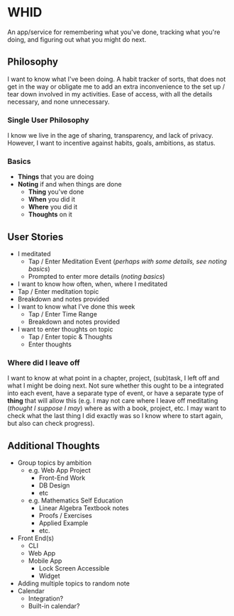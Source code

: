 # WHID
An app/service for remembering what you've done, tracking what you're doing, and figuring out what you might do next.

## Philosophy
I want to know what I've been doing. A habit tracker of sorts, that does not get in the way or obligate me to add an extra inconvenience to the set up / tear down involved in my activities. Ease of access, with all the details necessary, and none unnecessary.

### Single User Philosophy
I know we live in the age of sharing, transparency, and lack of privacy. However, I want to incentive against habits, goals, ambitions, as status.

### Basics
-  **Things** that you are doing
- **Noting** if and when things are done
  - **Thing** you've done
  - **When** you did it
  - **Where** you did it
  - **Thoughts** on it

## User Stories
- I meditated
   - Tap / Enter Meditation Event (*perhaps with some details, see noting basics*)
   - Prompted to enter more details (*noting basics*)
- I want to know how often, when, where I meditated
 - Tap / Enter meditation topic
 - Breakdown and notes provided
- I want to know what I've done this week
  - Tap / Enter Time Range
  - Breakdown and notes provided
- I want to enter thoughts on topic
  - Tap / Enter topic & Thoughts
  - Enter thoughts

### Where did I leave off
I want to know at what point in a chapter, project, (sub)task, I left off and what I might be doing next. Not sure whether this ought to be a integrated into each event, have a separate type of event, or have a separate type of **thing** that will allow this (e.g. I may not care where I leave off meditating (*thought I suppose I may*) where as with a book, project, etc. I may want to check what the last thing I did exactly was so I know where to start again, but also can check progress).

## Additional Thoughts
- Group topics by ambition
  - e.g. Web App Project
    - Front-End Work
    - DB Design
    - etc
  - e.g. Mathematics Self Education
    - Linear Algebra Textbook notes
    - Proofs / Exercises
    - Applied Example
    - etc.
- Front End(s)
  - CLI
  - Web App
  - Mobile App
    - Lock Screen Accessible
    - Widget
- Adding multiple topics to random note
- Calendar
  - Integration?
  - Built-in calendar?
